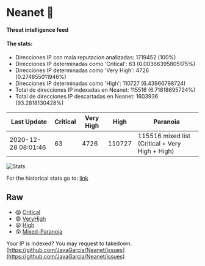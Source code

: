# Neanet :hocho:
#### Threat intelligence feed
#### The stats:

- Direcciones IP con mala reputacion analizadas: 1719452 (100%)
- Direcciones IP determinadas como 'Critical':  63 (0.00366395805175%)
- Direcciones IP determinadas como 'Very High':  4726 (0.274855011946%)
- Direcciones IP determinadas como 'High':  110727 (6.43966798724)
- Total de direcciones IP indexadas en Neanet:  115516 (6.71818695724%)
- Total de direcciones IP descartadas en Neanet:  1603936 (93.2818130428%)

| Last Update | Critical | Very High | High | Paranoia |
| --- | --- | --- | --- | --- |
| 2020-12-28 08:01:46 | 63 | 4726 | 110727 | 115516 mixed list (Critical + Very High + High)|

![Stats](https://docs.google.com/spreadsheets/d/e/2PACX-1vSnaNMIXVabIpDJjufMlzH7poXnshF3mgd8Is1g9ytUEzVsP5my4Trn8f-xkoLLQ38xpL3HtmUexLo6/pubchart?oid=501124687&format=image)

For the historical stats go to: [link](/stats.csv)
## Raw
- :scream: [Critical](https://raw.githubusercontent.com/JavaGarcia/Neanet/master/blacklists/neanet_critical.txt)
- :fearful: [VeryHigh](https://raw.githubusercontent.com/JavaGarcia/Neanet/master/blacklists/neanet_veryHigh.txtt)
- :frowning: [High](https://raw.githubusercontent.com/JavaGarcia/Neanet/master/blacklists/neanet_high.txt)
- :dizzy_face: [Mixed-Paranoia](https://raw.githubusercontent.com/JavaGarcia/Neanet/master/blacklists/neanet_all.txt)


Your IP is indexed? You may request to takedown. [https://github.com/JavaGarcia/Neanet/issues](https://github.com/JavaGarcia/Neanet/issues)
























































































































































































































































































































































































































































































































































































































































































































































































































































































































































































































































































































































































































































































































































































































































































































































































































































































































































































































































































































































































































































































































































































































































































































































































































































































































































































































































































































































































































































































































































































































































































































































































































